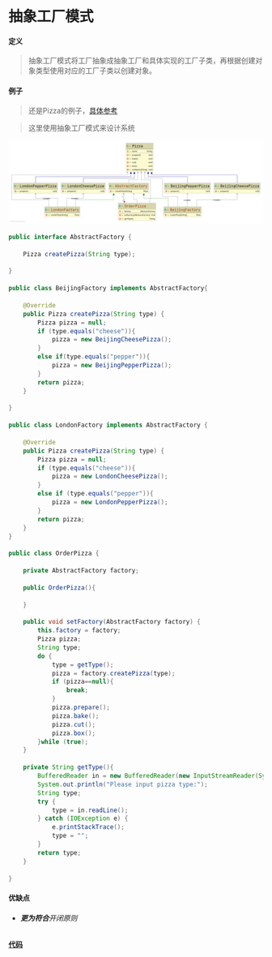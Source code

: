 # 抽象工厂模式

#### 定义

>抽象工厂模式将工厂抽象成抽象工厂和具体实现的工厂子类，再根据创建对象类型使用对应的工厂子类以创建对象。

#### 例子

>还是Pizza的例子，[具体参考](../factory/method.md#例子)

>这里使用抽象工厂模式来设计系统

![abstraction.png](../../../../img/pattern/cp/abstraction/abstraction.png)

```java
public interface AbstractFactory {

    Pizza createPizza(String type);

}

public class BeijingFactory implements AbstractFactory{

    @Override
    public Pizza createPizza(String type) {
        Pizza pizza = null;
        if (type.equals("cheese")){
            pizza = new BeijingCheesePizza();
        }
        else if(type.equals("pepper")){
            pizza = new BeijingPepperPizza();
        }
        return pizza;
    }

}

public class LondonFactory implements AbstractFactory {

    @Override
    public Pizza createPizza(String type) {
        Pizza pizza = null;
        if (type.equals("cheese")){
            pizza = new LondonCheesePizza();
        }
        else if (type.equals("pepper")){
            pizza = new LondonPepperPizza();
        }
        return pizza;
    }
}

public class OrderPizza {

    private AbstractFactory factory;

    public OrderPizza(){

    }

    public void setFactory(AbstractFactory factory) {
        this.factory = factory;
        Pizza pizza;
        String type;
        do {
            type = getType();
            pizza = factory.createPizza(type);
            if (pizza==null){
                break;
            }
            pizza.prepare();
            pizza.bake();
            pizza.cut();
            pizza.box();
        }while (true);
    }

    private String getType(){
        BufferedReader in = new BufferedReader(new InputStreamReader(System.in));
        System.out.println("Please input pizza type:");
        String type;
        try {
            type = in.readLine();
        } catch (IOException e) {
            e.printStackTrace();
            type = "";
        }
        return type;
    }

}
```

#### 优缺点

* ###### **更为符合**开闭原则

#### [代码](../../../../../src/main/java/org/fade/pattern/cp/abstraction)
